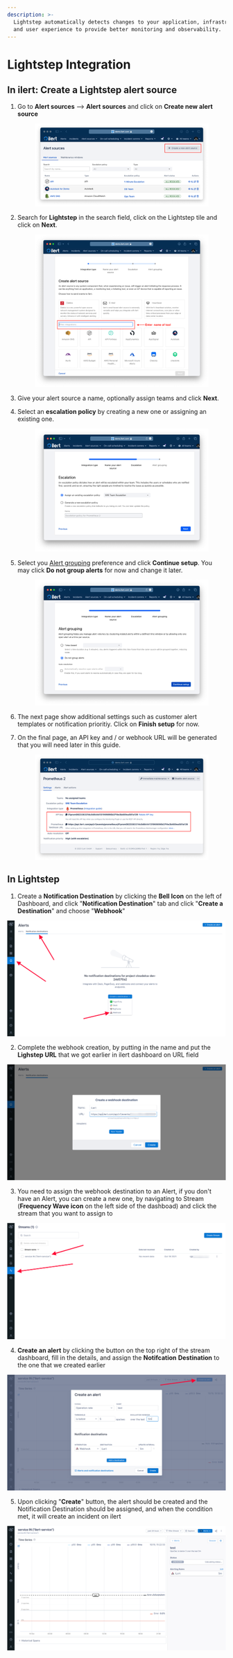```yaml
---
description: >-
  Lightstep automatically detects changes to your application, infrastructure,
  and user experience to provide better monitoring and observability.
---
```


# Lightstep Integration

## In ilert: Create a Lightstep alert source

1.  Go to **Alert sources** --> **Alert sources** and click on **Create new alert source**

    <figure><img src="../.gitbook/assets/Screenshot 2023-08-28 at 10.21.10.png" alt=""><figcaption></figcaption></figure>
2.  Search for **Lightstep** in the search field, click on the Lightstep tile and click on **Next**.&#x20;

    <figure><img src="../.gitbook/assets/Screenshot 2023-08-28 at 10.24.23.png" alt=""><figcaption></figcaption></figure>
3. Give your alert source a name, optionally assign teams and click **Next**.
4.  Select an **escalation policy** by creating a new one or assigning an existing one.

    <figure><img src="../.gitbook/assets/Screenshot 2023-08-28 at 11.37.47.png" alt=""><figcaption></figcaption></figure>
5.  Select you [Alert grouping](../alerting/alert-sources.md#alert-grouping) preference and click **Continue setup**. You may click **Do not group alerts** for now and change it later.&#x20;

    <figure><img src="../.gitbook/assets/Screenshot 2023-08-28 at 11.38.24.png" alt=""><figcaption></figcaption></figure>
6. The next page show additional settings such as customer alert templates or notification prioritiy. Click on **Finish setup** for now.
7.  On the final page, an API key and / or webhook URL will be generated that you will need later in this guide.

    <figure><img src="../.gitbook/assets/Screenshot 2023-08-28 at 11.47.34 (1).png" alt=""><figcaption></figcaption></figure>

## In Lightstep

1. Create a **Notification Destination** by clicking the **Bell Icon** on the left of Dashboard, and click "**Notification Destination**" tab and click "**Create a Destination**" and choose "**Webhook**"

![](../.gitbook/assets/lightstep-alert.png)

2. Complete the webhook creation, by putting in the name and put the **Lighstep URL** that we got earlier in ilert dashboard on URL field

![](../.gitbook/assets/lightstep-webhook.png)

3. You need to assign the webhook destination to an Alert, if you don't have an Alert, you can create a new one, by navigating to Stream (**Frequency Wave icon** on the left side of the dashboad) and click the stream that you want to assign to

![](../.gitbook/assets/lightstep-stream.png)

4. **Create an alert** by clicking the button on the top right of the stream dashboard, fill in the details, and assign the **Notifcation** **Destination** to the one that we created earlier

![](../.gitbook/assets/lightstep-createalert.png)

5. Upon clicking "**Create**" button, the alert should be created and the Notification Destination should be assigned, and when the condition met, it will create an incident on ilert

![](../.gitbook/assets/lightstep-alertdone.png)

